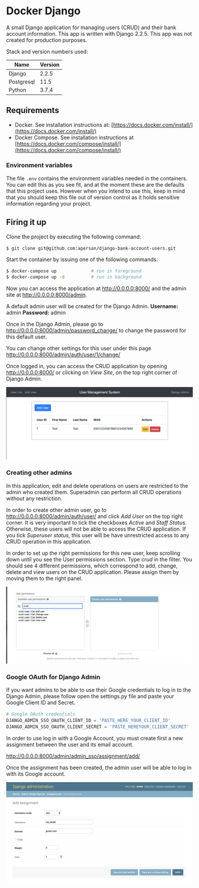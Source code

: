Docker Django
=============
A small Django application for managing users (CRUD) and their bank account information. This app is written with Django 2.2.5. This app was not created for production purposes.

Stack and version numbers used:

| Name                 | Version  |
|----------------------|----------|
| Django               | 2.2.5    |
| Postgresql           | 11.5     |
| Python               | 3.7.4    |

## Requirements
- Docker. See installation instructions at: [https://docs.docker.com/install/](https://docs.docker.com/install/)
- Docker Compose. See installation instructions at [https://docs.docker.com/compose/install/](https://docs.docker.com/compose/install/)


### Environment variables
The file `.env` contains the environment
variables needed in the containers. You can edit this as you see fit, and at
the moment these are the defaults that this project uses. However when you
intend to use this, keep in mind that you should keep this file out of version
control as it holds sensitive information regarding your project.


## Firing it up
Clone the project by executing the following command:
```
$ git clone git@github.com:apersan/django-bank-account-users.git
```

Start the container by issuing one of the following commands:
```bash
$ docker-compose up             # run in foreground
$ docker-compose up -d          # run in background
```

Now you can access the application at <http://0.0.0.0:8000/> and the admin site
at <http://0.0.0.0:8000/admin>.

A default admin user will be created for the Django Admin.
**Username:** admin
**Password:** admin

Once in the Django Admin, please go to http://0.0.0.0:8000/admin/password_change/ to change the password for this default user.

You can change other settings for this user under this page http://0.0.0.0:8000/admin/auth/user/1/change/

Once logged in, you can access the CRUD application by opening http://0.0.0.0:8000/ or clicking on *View Site*, on the top right corner of Django Admin.

![CRUD application](https://github.com/apersan/django-bank-account-users/raw/master/screenshots/list_of_users.png)

### Creating other admins
In this application, edit and delete operations on users are restricted to the admin who created them. Superadmin can perform all CRUD operations without any restriction.

In order to create other admin user, go to http://0.0.0.0:8000/admin/auth/user/ and click *Add User* on the top right corner. It is very important to tick the checkboxes *Active* and *Staff Status*. Otherwise, these users will not be able to access the CRUD application. If you tick *Superuser status*, this user will be have unrestricted access to any CRUD operation in this application.

In order to set up the right permissions for this new user, keep scrolling down until you see the User permissions section. Type *crud* in the filter. You should see 4 different permissions, which correspond to add, change, delete and view users on the CRUD application. Please assign them by moving them to the right panel.

![CRUD permissions](https://github.com/apersan/django-bank-account-users/raw/master/screenshots/crud_permissions.png "CRUD permissions")


### Google OAuth for Django Admin
If you want admins to be able to use their Google credentials to log in to the Django Admin, please follow open the settings.py file and paste your Google Client ID and Secret.

```python
# Google OAuth credentials
DJANGO_ADMIN_SSO_OAUTH_CLIENT_ID = 'PASTE_HERE_YOUR_CLIENT_ID'
DJANGO_ADMIN_SSO_OAUTH_CLIENT_SECRET = 'PASTE_HEREYOUR_CLIENT_SECRET'
```

In order to use log in with a Google Account, you must create first a new assignment between the user and its email account.

http://0.0.0.0:8000/admin/admin_sso/assignment/add/

Once the assignment has been created, the admin user will be able to log in with its Google account.

![Google Account Assignment](https://github.com/apersan/django-bank-account-users/raw/master/screenshots/google_account_assignment.png "Google Account Assignment")

